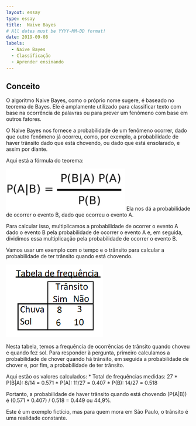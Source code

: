 ```yaml
---
layout: essay
type: essay
title:  Naive Bayes
# All dates must be YYYY-MM-DD format!
date: 2019-09-08
labels:
  - Naive Bayes
  - Classificação
  - Aprender ensinando
---
```


## Conceito

<p>O algoritmo Naive Bayes, como o próprio nome sugere, é baseado no teorema de Bayes. Ele é amplamente utilizado para classificar texto com base na ocorrência de palavras ou para prever um fenômeno com base em outros fatores.</p>
<p>O Naive Bayes nos fornece a probabilidade de um fenômeno ocorrer, dado que outro fenômeno já ocorreu, como, por exemplo, a probabilidade de haver trânsito dado que está chovendo, ou dado que está ensolarado, e assim por diante.</p>
<p>Aqui está a fórmula do teorema:</p> 
<img class="ui medium fluid image" src="../images/Naive_formula.png">
Ela nos dá a probabilidade de ocorrer o evento B, dado que ocorreu o evento A.

<p>Para calcular isso, multiplicamos a probabilidade de ocorrer o evento A dado o evento B pela probabilidade de ocorrer o evento A e, em seguida, dividimos essa multiplicação pela probabilidade de ocorrer o evento B.</p>
<p>Vamos usar um exemplo com o tempo e o trânsito para calcular a probabilidade de ter trânsito quando está chovendo.</p>
<img class="ui medium fluid image" src="../images/tab_freq.png">
<p>Nesta tabela, temos a frequência de ocorrências de trânsito quando choveu e quando fez sol. Para responder à pergunta, primeiro calculamos a probabilidade de chover quando há trânsito, em seguida a probabilidade de chover e, por fim, a probabilidade de ter trânsito.</p>
Aqui estão os valores calculados:
* Total de frequências medidas: 27
* P(B|A): 8/14 = 0.571
* P(A): 11/27 = 0.407
* P(B): 14/27 = 0.518

<p>Portanto, a probabilidade de haver trânsito quando está chovendo (P(A|B)) é (0.571 * 0.407) / 0.518 = 0.449 ou 44,9%.</p>
<p>Este é um exemplo fictício, mas para quem mora em São Paulo, o trânsito é uma realidade constante.</p>

